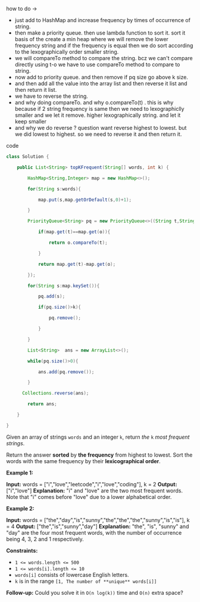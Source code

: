 
how to do -> 
- just add to HashMap and increase frequency by times of occurrence of string.
- then make a priority queue. then use lambda function to sort it. sort it basis of the create a min heap where we will remove the lower frequency string and if the frequency is equal then we do sort according to the lexographically order smaller string.
- we will compareTo method to compare the string. bcz we can't compare directly using t-o we have to use compareTo method to compare to string.
- now add to priority queue. and then remove if pq size go above k size. 
- and then add all the value into the array list and then reverse it list and then return it list.
- we have to reverse the string. 
- and why doing compareTo. and why o.compareTo(t) . this is why because if 2 string frequency is same then we need to lexographiclly smaller and we let it remove. higher lexographically string. and let it keep smaller 
- and why we do reverse ? question want reverse highest to lowest. but we did lowest to highest. so we need to reverse it and then return it.

code

```java
class Solution {

    public List<String> topKFrequent(String[] words, int k) {

        HashMap<String,Integer> map = new HashMap<>();

        for(String s:words){

            map.put(s,map.getOrDefault(s,0)+1);

        }

        PriorityQueue<String> pq = new PriorityQueue<>((String t,String o)->{

            if(map.get(t)==map.get(o)){

                return o.compareTo(t);

            }

            return map.get(t)-map.get(o);

        });

        for(String s:map.keySet()){

            pq.add(s);

            if(pq.size()>k){

                pq.remove();

            }

        }

        List<String>  ans = new ArrayList<>();

        while(pq.size()>0){

            ans.add(pq.remove());

        }

      Collections.reverse(ans);

        return ans;

    }

}
```

Given an array of strings `words` and an integer `k`, return _the_ `k` _most frequent strings_.

Return the answer **sorted** by **the frequency** from highest to lowest. Sort the words with the same frequency by their **lexicographical order**.

**Example 1:**

**Input:** words = ["i","love","leetcode","i","love","coding"], k = 2
**Output:** ["i","love"]
**Explanation:** "i" and "love" are the two most frequent words.
Note that "i" comes before "love" due to a lower alphabetical order.

**Example 2:**

**Input:** words = ["the","day","is","sunny","the","the","the","sunny","is","is"], k = 4
**Output:** ["the","is","sunny","day"]
**Explanation:** "the", "is", "sunny" and "day" are the four most frequent words, with the number of occurrence being 4, 3, 2 and 1 respectively.

**Constraints:**

-   `1 <= words.length <= 500`
-   `1 <= words[i].length <= 10`
-   `words[i]` consists of lowercase English letters.
-   `k` is in the range `[1, The number of **unique** words[i]]`

**Follow-up:** Could you solve it in `O(n log(k))` time and `O(n)` extra space?